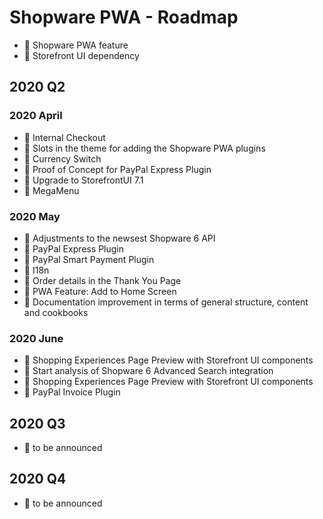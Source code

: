 # Shopware PWA - Roadmap

* :blue_heart: Shopware PWA feature
* :green_heart: Storefront UI dependency

## 2020 Q2 

### 2020 April

* :blue_heart: Internal Checkout
* :blue_heart: Slots in the theme for adding the Shopware PWA plugins
* :blue_heart: Currency Switch
* :blue_heart: Proof of Concept for PayPal Express Plugin
* :green_heart: Upgrade to StorefrontUI 7.1
* :green_heart: MegaMenu

### 2020 May

* :blue_heart: Adjustments to the newsest Shopware 6 API
* :blue_heart: PayPal Express Plugin
* :blue_heart: PayPal Smart Payment Plugin
* :blue_heart: I18n
* :blue_heart: Order details in the Thank You Page
* :blue_heart: PWA Feature: Add to Home Screen
* :blue_heart: Documentation improvement in terms of general structure, content and cookbooks

### 2020 June

* :blue_heart: Shopping Experiences Page Preview with Storefront UI components
* :blue_heart: Start analysis of Shopware 6 Advanced Search integration
* :blue_heart: Shopping Experiences Page Preview with Storefront UI components
* :blue_heart: PayPal Invoice Plugin

## 2020 Q3

* :blue_heart: to be announced

## 2020 Q4

* :blue_heart: to be announced
